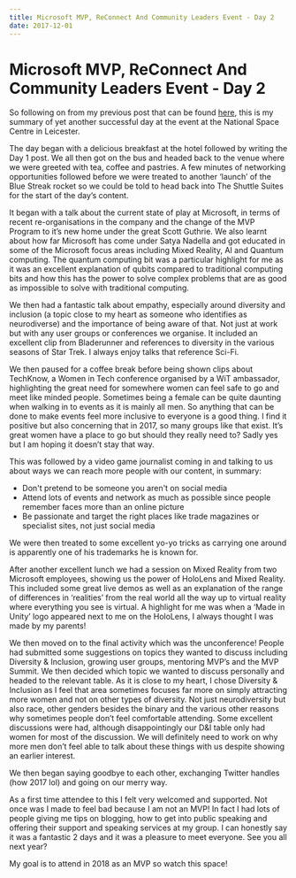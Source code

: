 ```yaml
--- 
title: Microsoft MVP, ReConnect And Community Leaders Event - Day 2
date: 2017-12-01
---
```


# Microsoft MVP, ReConnect And Community Leaders Event - Day 2

So following on from my previous post that can be found [here](https://lucecarter.co.uk/posts/mvp-rd-cl-day1), this is my summary of yet another successful day at the event at the National Space Centre in Leicester.

The day began with a delicious breakfast at the hotel followed by writing the Day 1 post. We all then got on the bus and headed back to the venue where we were greeted with tea, coffee and pastries. A few minutes of networking opportunities followed before we were treated to another ‘launch’ of the Blue Streak rocket so we could be told to head back into The Shuttle Suites for the start of the day’s content.

It began with a talk about the current state of play at Microsoft, in terms of recent re-organisations in the company and the change of the MVP Program to it’s new home under the great Scott Guthrie. We also learnt about how far Microsoft has come under Satya Nadella and got educated in some of the Microsoft focus areas including Mixed Reality, AI and Quantum computing. The quantum computing bit was a particular highlight for me as it was an excellent explanation of qubits compared to traditional computing bits and how this has the power to solve complex problems that are as good as impossible to solve with traditional computing.

We then had a fantastic talk about empathy, especially around diversity and inclusion (a topic close to my heart as someone who identifies as neurodiverse) and the importance of being aware of that. Not just at work but with any user groups or conferences we organise. It included an excellent clip from Bladerunner and references to diversity in the various seasons of Star Trek. I always enjoy talks that reference Sci-Fi.

We then paused for a coffee break before being shown clips about TechKnow, a Women in Tech conference organised by a WiT ambassador, highlighting the great need for somewhere women can feel safe to go and meet like minded people. Sometimes being a female can be quite daunting when walking in to events as it is mainly all men. So anything that can be done to make events feel more inclusive to everyone is a good thing. I find it positive but also concerning that in 2017, so many groups like that exist. It’s great women have a place to go but should they really need to? Sadly yes but I am hoping it doesn’t stay that way.

This was followed by a video game journalist coming in and talking to us about ways we can reach more people with our content, in summary:

- Don't pretend to be someone you aren't on social media
- Attend lots of events and network as much as possible since people remember faces more than an online picture
- Be passionate and target the right places like trade magazines or specialist sites, not just social media

We were then treated to some excellent yo-yo tricks as carrying one around is apparently one of his trademarks he is known for.

After another excellent lunch we had a session on Mixed Reality from two Microsoft employees, showing us the power of HoloLens and Mixed Reality. This included some great live demos as well as an explanation of the range of differences in ‘realities’ from the real world all the way up to virtual reality where everything you see is virtual. A highlight for me was when a ‘Made in Unity’ logo appeared next to me on the HoloLens, I always thought I was made by my parents!

We then moved on to the final activity which was the unconference! People had submitted some suggestions on topics they wanted to discuss including Diversity & Inclusion, growing user groups, mentoring MVP’s and the MVP Summit. We then decided which topic we wanted to discuss personally and headed to the relevant table. As it is close to my heart, I chose Diversity & Inclusion as I feel that area sometimes focuses far more on simply attracting more women and not on other types of diversity. Not just neurodiversity but also race, other genders besides the binary and the various other reasons why sometimes people don’t feel comfortable attending. Some excellent discussions were had, although disappointingly our D&I table only had women for most of the discussion. We will definitely need to work on why more men don’t feel able to talk about these things with us despite showing an earlier interest.

We then began saying goodbye to each other, exchanging Twitter handles (how 2017 lol) and going on our merry way.

As a first time attendee to this I felt very welcomed and supported. Not once was I made to feel bad because I am not an MVP! In fact I had lots of people giving me tips on blogging, how to get into public speaking and offering their support and speaking services at my group. I can honestly say it was a fantastic 2 days and it was a pleasure to meet everyone. See you all next year?

My goal is to attend in 2018 as an MVP so watch this space!